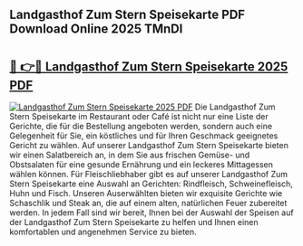 ## Landgasthof Zum Stern Speisekarte PDF Download Online 2025 TMnDl

# <h2><a href="http://gc8m2u.nevu.top/?p=Landgasthof+Zum+Stern+Speisekarte">🔗 👉🔴 Landgasthof Zum Stern Speisekarte 2025 PDF</a></h2>

[![Landgasthof Zum Stern Speisekarte 2025 PDF](https://i.imgur.com/dBaPXMq.png)](http://gc8m2u.nevu.top/?p=Landgasthof+Zum+Stern+Speisekarte)
Die Landgasthof Zum Stern Speisekarte im Restaurant oder Café ist nicht nur eine Liste der Gerichte, die für die Bestellung angeboten werden, sondern auch eine Gelegenheit für Sie, ein köstliches und für Ihren Geschmack geeignetes Gericht zu wählen. Auf unserer Landgasthof Zum Stern Speisekarte bieten wir einen Salatbereich an, in dem Sie aus frischen Gemüse- und Obstsalaten für eine gesunde Ernährung und ein leckeres Mittagessen wählen können. Für Fleischliebhaber gibt es auf unserer Landgasthof Zum Stern Speisekarte eine Auswahl an Gerichten: Rindfleisch, Schweinefleisch, Huhn und Fisch. Unseren Auserwählten bieten wir exquisite Gerichte wie Schaschlik und Steak an, die auf einem alten, natürlichen Feuer zubereitet werden. In jedem Fall sind wir bereit, Ihnen bei der Auswahl der Speisen auf der Landgasthof Zum Stern Speisekarte zu helfen und Ihnen einen komfortablen und angenehmen Service zu bieten.
